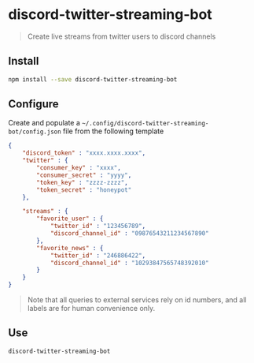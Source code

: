 # discord-twitter-streaming-bot

> Create live streams from twitter users to discord channels

## Install

```bash
npm install --save discord-twitter-streaming-bot
```

## Configure

Create and populate a  `~/.config/discord-twitter-streaming-bot/config.json` file from the following template


```json
{
    "discord_token" : "xxxx.xxxx.xxxx",
    "twitter" : {
        "consumer_key" : "xxxx",
        "consumer_secret" : "yyyy",
        "token_key" : "zzzz-zzzz",
        "token_secret" : "honeypot"
    },

    "streams" : {
        "favorite_user" : {
            "twitter_id" : "123456789",
            "discord_channel_id" : "09876543211234567890"
        },
        "favorite_news" : {
            "twitter_id" : "246886422",
            "discord_channel_id" : "10293847565748392010"
        }
    }
}
```

> Note that all queries to external services rely on id numbers, and
> all labels are for human convenience only.

## Use

```bash
discord-twitter-streaming-bot
```
